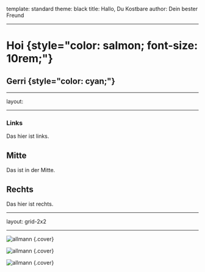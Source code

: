 template: standard
theme: black
title: Hallo, Du Kostbare
author: Dein bester Freund

---
# Hoi {style="color: salmon; font-size: 10rem;"}
## Gerri {style="color: cyan;"}

---

layout: 

---

### Links 
Das hier ist links. 

## Mitte
Das ist in der Mitte.

## Rechts
Das hier ist rechts.

---

layout: grid-2x2

---

![allmann](/Users/timo/Desktop/collection/allmann.jpeg) {.cover}

![allmann](/Users/timo/Desktop/collection/allmann.jpeg) {.cover}

![allmann](/Users/timo/Desktop/collection/allmann.jpeg) {.cover}
